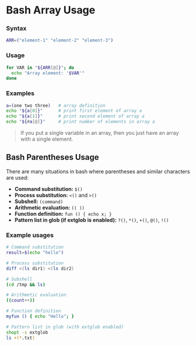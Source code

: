 # Bash Array Usage

### Syntax

```bash
ARR=("element-1" "element-2" "element-3")
```

### Usage

```bash
for VAR in "${ARR[@]}"; do
  echo "Array element: '$VAR'"
done
```

### Examples

```bash
a=(one two three)   # array definition
echo "${a[0]}"      # print first element of array a
echo "${a[1]}"      # print second element of array a
echo "${#a[@]}"     # print number of elements in array a
```

> If you put a single variable in an array, then you just have an array with a single element.

## Bash Parentheses Usage

There are many situations in bash where parentheses and similar characters are used:

- **Command substitution:** `$()`
- **Process substitution:** `<()` and `>()`
- **Subshell:** `(command)`
- **Arithmetic evaluation:** `(( ))`
- **Function definition:** `fun () { echo x; }`
- **Pattern list in glob (if extglob is enabled):** `?()`, `*()`, `+()`, `@()`, `!()`

### Example usages

```bash
# Command substitution
result=$(echo "hello")

# Process substitution
diff <(ls dir1) <(ls dir2)

# Subshell
(cd /tmp && ls)

# Arithmetic evaluation
((count++))

# Function definition
myfun () { echo "Hello"; }

# Pattern list in glob (with extglob enabled)
shopt -s extglob
ls +(*.txt)
```
